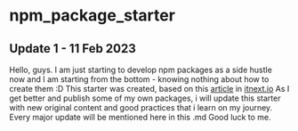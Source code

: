 # npm_package_starter
## Update 1 - 11 Feb 2023
Hello, guys. I am just starting to develop npm packages as a side hustle now and I am starting from the bottom - knowing nothing about how to create them :D
This starter was created, based on this [article](https://itnext.io/step-by-step-building-and-publishing-an-npm-typescript-package-44fe7164964c) in [itnext.io](https://itnext.io)
As I get better and publish some of my own packages, i will update this starter with new original content and good practices that i learn on my journey. Every major update will be mentioned here in this .md
Good luck to me.
